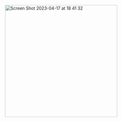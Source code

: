 <img width="369" alt="Screen Shot 2023-04-17 at 18 41 32" src="https://user-images.githubusercontent.com/56168148/232625870-4b94a6e1-2e52-4ccc-a4e4-1f5169eb600e.png">
